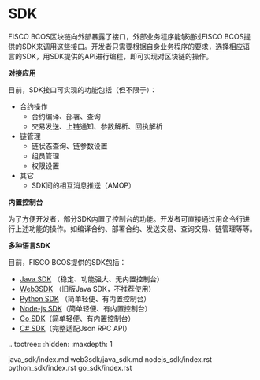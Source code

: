 # SDK

FISCO BCOS区块链向外部暴露了接口，外部业务程序能够通过FISCO BCOS提供的SDK来调用这些接口。开发者只需要根据自身业务程序的要求，选择相应语言的SDK，用SDK提供的API进行编程，即可实现对区块链的操作。

**对接应用**

目前，SDK接口可实现的功能包括（但不限于）：

* 合约操作
  * 合约编译、部署、查询
  * 交易发送、上链通知、参数解析、回执解析
* 链管理
  * 链状态查询、链参数设置
  * 组员管理
  * 权限设置
* 其它
  * SDK间的相互消息推送（AMOP）

**内置控制台**

为了方便开发者，部分SDK内置了控制台的功能。开发者可直接通过用命令行进行上述功能的操作。如编译合约、部署合约、发送交易、查询交易、链管理等等。

**多种语言SDK**

目前，FISCO BCOS提供的SDK包括：

* [Java SDK](./java_sdk/index.html) （稳定、功能强大、无内置控制台）
* [Web3SDK](./web3sdk/java_sdkjava_sdk.html) （旧版Java SDK，不推荐使用）
* [Python SDK](./python_sdk/index.html) （简单轻便、有内置控制台）
* [Node-js SDK](./nodejs_sdk/index.html)（简单轻便、有内置控制台）
* [Go SDK](./go_sdk/index.html)（简单轻便、有内置控制台）
* [C# SDK](./csharp_sdk/index.html)（完整适配Json RPC API）

.. toctree::
   :hidden:
   :maxdepth: 1
   
   java_sdk/index.md
   web3sdk/java_sdk.md
   nodejs_sdk/index.rst
   python_sdk/index.rst
   go_sdk/index.rst
```
